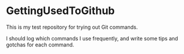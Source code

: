 # GettingUsedToGithub
This is my test repository for trying out Git commands.

I should log which commands I use frequently, and write some tips and gotchas for each command.

